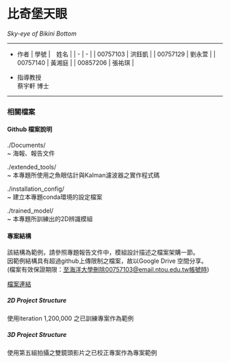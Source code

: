 # 比奇堡天眼
*Sky-eye of Bikini Bottom*

---
- 作者
    | 學號 |　姓名 |
    | - | - |
    | 00757103 | 洪鈺凱 |
    | 00757129 | 劉永萱 |
    | 00757140 | 黃湘庭 |
    | 00857206 | 張祐琪 |

- 指導教授  
    蔡宇軒 博士

---
### 相關檔案
#### Github 檔案說明

./Documents/  
    ~ 海報、報告文件  

./extended_tools/  
	~ 本專題所使用之魚眼估計與Kalman濾波器之實作程式碼

./installation_config/  
    ~ 建立本專題conda環境的設定檔案  

./trained_model/  
    ~ 本專題所訓練出的2D辨識模組  

#### 專案結構
該結構為範例，請參照專題報告文件中，模組設計描述之檔案架購一節。  
因範例結構具有超過github上傳限制之檔案，故以Google Drive 空間分享。  
(檔案有效保證期限：至海洋大學刪除00757103@email.ntou.edu.tw帳號時)

[檔案連結](https://drive.google.com/file/d/14ySOMrzoX7HTlWrVEAIhwRmez8r6GOf4/view?usp=sharing)

##### 2D Project Structure
使用iteration 1,200,000 之已訓練專案作為範例


##### 3D Project Structure
使用第五組拍攝之雙鏡頭影片之已校正專案作為專案範例
